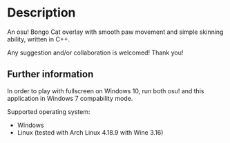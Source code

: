 # Description
An osu! Bongo Cat overlay with smooth paw movement and simple skinning ability, written in C++.


Any suggestion and/or collaboration is welcomed! Thank you!


## Further information
In order to play with fullscreen on Windows 10, run both osu! and this application in Windows 7 compability mode.

Supported operating system:
* Windows
* Linux (tested with Arch Linux 4.18.9 with Wine 3.16)